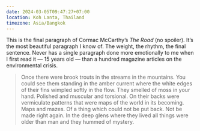 ```yaml
---
date: 2024-03-05T09:47:27+07:00
location: Koh Lanta, Thailand
timezone: Asia/Bangkok
---
```

This is the final paragraph of Cormac McCarthy’s _The Road_ (no spoiler). It’s the most beautiful paragraph I know of. The weight, the rhythm, the final sentence. Never has a single paragraph done more emotionally to me when I first read it — 15 years old — than a hundred magazine articles on the environmental crisis.

> Once there were brook trouts in the streams in the mountains. You could see them standing in the amber current where the white edges of their fins wimpled softly in the flow. They smelled of moss in your hand. Polished and muscular and torsional. On their backs were vermiculate patterns that were maps of the world in its becoming. Maps and mazes. Of a thing which could not be put back. Not be made right again. In the deep glens where they lived all things were older than man and they hummed of mystery.
